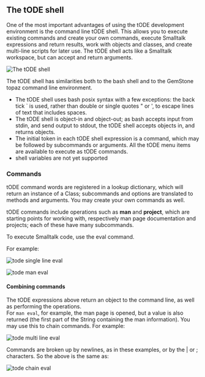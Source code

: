 ## The tODE shell

One of the most important advantages of using the tODE development environment is the command line tODE shell.  This allows you to execute existing  commands and create your own commands, execute Smalltalk expressions and return results, work with objects and classes, and create multi-line scripts for later use.  The tODE shell acts like a Smalltalk workspace, but can accept and return arguments.

![The tODE shell][1]

The tODE shell has similarities both to the bash shell and to the GemStone topaz command line environment. 

* The tODE shell uses bash posix syntax with a few exceptions: the back tick ` is used, rather than double or single quotes " or ', to escape lines of text that includes spaces.  
* The tODE shell is object-in and object-out; as bash accepts input from stdin, and send output to stdout, the tODE shell accepts objects in, and returns objects.  
*  The initial token in each tODE shell expression is a command, which may be followed by subcommands or arguments.  All the tODE menu items are available to execute as tODE commands.
* shell variables are not yet supported

### Commands

tODE command words are registered in a lookup dictionary, which will return an instance of a Class; subcommands and options are translated to methods and arguments.  You may create your own commands as well.  

tODE commands include operations such as **man** and **project**, which are starting points for working with, respectively man page documentation and projects; each of these have many subcommands.  

To execute Smalltalk code, use the eval command.  

For example:

![tode single line eval][2]

![tode man eval][3]

#### Combining commands

The tODE expressions above return an object to the command line, as well as performing the operations.  
For `man eval`, for example, the man page is opened, but a value is also returned (the first part of the String containing the man information). You may use this to chain commands.  For example:

![tode multi line eval][4]

Commands are broken up by newlines, as in these examples, or by the | or ; characters.  So the above is the same as:

![tode chain eval][5]


[1]: images/todeShell.jpg
[2]: images/todeManEval.jpg
[3]: images/todeSingleEval.jpg
[4]: images/todeMultiEval.jpg
[5]: images/todeChainEval.jpg

